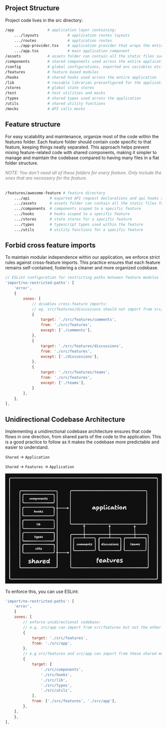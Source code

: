 ## Project Structure

Project code lives in the src directory:

```sh
/app               # application layer containing:
    .../layouts             # application routes layouts
    .../routes              # application routes
    .../app-provider.tsx    # application provider that wraps the entire application with global providers.
    .../app.tsx             # main application component
/assets            # assets folder can contain all the static files such as images, fonts, etc.
/components        # shared components used across the entire application
/config            # global configurations, exported env variables etc.
/features          # feature based modules
/hooks             # shared hooks used across the entire application
/lib               # reusable libraries preconfigured for the application
/stores            # global state stores
/test              # test utilities and mocks
/types             # shared types used across the application
/utils             # shared utility functions
/mocks             # API calls mocks
```

## Feature structure

For easy scalability and maintenance, organize most of the code within the features folder. Each feature folder should contain code specific to that feature, keeping things neatly separated. This approach helps prevent mixing feature-related code with shared components, making it simpler to manage and maintain the codebase compared to having many files in a flat folder structure.

<span style="color: gray; font-style: italic;">
    NOTE: You don't need all of these folders for every feature. Only include the ones that are necessary for the feature.
    </br></br>
</span>

```sh
/features/awesome-feature # feature directory
    .../api         # exported API request declarations and api hooks related to a specific feature
    .../assets      # assets folder can contain all the static files for a specific feature
    .../components  # components scoped to a specific feature
    .../hooks       # hooks scoped to a specific feature
    .../stores      # state stores for a specific feature
    .../types       # typescript types used within the feature
    .../utils       # utility functions for a specific feature
```

## Forbid cross feature imports

To maintain modular independence within our application, we enforce strict rules against cross-feature imports. This practice ensures that each feature remains self-contained, fostering a cleaner and more organized codebase.

```js
// ESLint configuration for restricting paths between feature modules .eslintrc
'import/no-restricted-paths': [
    'error',
    {
        zones: [
            // disables cross-feature imports:
            // eg. src/features/discussions should not import from src/features/comments, etc.
            {
                target: './src/features/comments',
                from: './src/features',
                except: ['./comments'],
            },
            {
                target: './src/features/discussions',
                from: './src/features',
                except: ['./discussions'],
            },
            {
                target: './src/features/teams',
                from: './src/features',
                except: ['./teams'],
            }
        ],
    },
],
```

## Unidirectional Codebase Architecture

Implementing a unidirectional codebase architecture ensures that code flows in one direction, from shared parts of the code to the application.
This is a good practice to follow as it makes the codebase more predictable and easier to understand.

`Shared` → `Application`

`Shared` → `Features` → `Application`

![Unidirectional Codebase Architecture diagram](assets/unidirectional-codebase.png)

To enforce this, you can use ESLint:

```js
'import/no-restricted-paths': [
    'error',
    {
    zones: [
        // enforce unidirectional codebase:
        // e.g. src/app can import from src/features but not the other way around
        {
            target: './src/features',
            from: './src/app',
        },
        // e.g src/features and src/app can import from these shared modules but not the other way around
        {
            target: [
                './src/components',
                './src/hooks',
                './src/lib',
                './src/types',
                './src/utils',
            ],
            from: ['./src/features', './src/app'],
        },
    ],
    },
],
```
